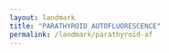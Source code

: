 ```yaml
---
layout: landmark
title: "PARATHYROID AUTOFLUORESCENCE"
permalink: /landmark/parathyroid-af
---
```


<!-- Replace this with article content for PARATHYROID AUTOFLUORESCENCE -->

